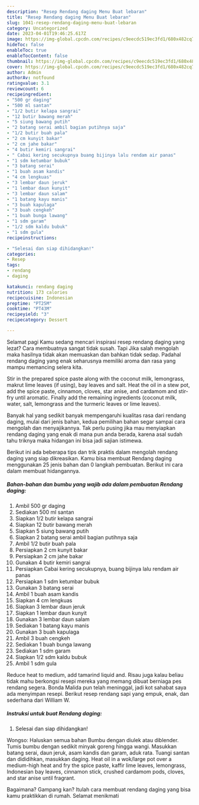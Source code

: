 ```yaml
---
description: "Resep Rendang daging Menu Buat lebaran"
title: "Resep Rendang daging Menu Buat lebaran"
slug: 1041-resep-rendang-daging-menu-buat-lebaran
category: Uncategorized
date: 2023-04-01T19:46:25.617Z
image: https://img-global.cpcdn.com/recipes/c9eecdc519ec3fd1/680x482cq70/rendang-daging-foto-resep-utama.jpg
hideToc: false
enableToc: true
enableTocContent: false
thumbnail: https://img-global.cpcdn.com/recipes/c9eecdc519ec3fd1/680x482cq70/rendang-daging-foto-resep-utama.jpg
cover: https://img-global.cpcdn.com/recipes/c9eecdc519ec3fd1/680x482cq70/rendang-daging-foto-resep-utama.jpg
author: Admin
authorAv: notfound
ratingvalue: 3.1
reviewcount: 6
recipeingredient:
- "500 gr daging"
- "500 ml santan"
- "1/2 butir kelapa sangrai"
- "12 butir bawang merah"
- "5 siung bawang putih"
- "2 batang serai ambil bagian putihnya saja"
- "1/2 butir buah pala"
- "2 cm kunyit bakar"
- "2 cm jahe bakar"
- "4 butir kemiri sangrai"
- " Cabai kering secukupnya buang bijinya lalu rendam air panas"
- "1 sdm ketumbar bubuk"
- "3 batang serai"
- "1 buah asam kandis"
- "4 cm lengkuas"
- "3 lembar daun jeruk"
- "1 lembar daun kunyit"
- "3 lembar daun salam"
- "1 batang kayu manis"
- "3 buah kapulaga"
- "3 buah cengkeh"
- "1 buah bunga lawang"
- "1 sdm garam"
- "1/2 sdm kaldu bubuk"
- "1 sdm gula"
recipeinstructions:

- "Selesai dan siap dihidangkan!"
categories:
- Resep
tags:
- rendang
- daging

katakunci: rendang daging 
nutrition: 173 calories
recipecuisine: Indonesian
preptime: "PT25M"
cooktime: "PT43M"
recipeyield: "3"
recipecategory: Dessert

---
```



Selamat pagi Kamu sedang mencari inspirasi resep rendang daging yang lezat? Cara membuatnya sangat tidak susah. Tapi Jika salah mengolah maka hasilnya tidak akan memuaskan dan bahkan tidak sedap. Padahal rendang daging yang enak seharusnya memiliki aroma dan rasa yang mampu memancing selera kita.


Stir in the prepared spice paste along with the coconut milk, lemongrass, makrut lime leaves (if using), bay leaves and salt. Heat the oil in a stew pot, add the spice paste, cinnamon, cloves, star anise, and cardamom and stir-fry until aromatic. Finally add the remaining ingredients (coconut milk, water, salt, lemongrass and the turmeric leaves or lime leaves).

Banyak hal yang sedikit banyak mempengaruhi kualitas rasa dari rendang daging, mulai dari jenis bahan, kedua pemilihan bahan segar sampai cara mengolah dan menyajikannya. Tak perlu pusing jika mau menyiapkan rendang daging yang enak di mana pun anda berada, karena asal sudah tahu triknya maka hidangan ini bisa jadi sajian istimewa.


Berikut ini ada beberapa tips dan trik praktis dalam mengolah rendang daging yang siap dikreasikan. Kamu bisa membuat Rendang daging menggunakan 25 jenis bahan dan 0 langkah pembuatan. Berikut ini cara dalam membuat hidangannya.

<!--inarticleads1-->

##### Bahan-bahan dan bumbu yang wajib ada dalam pembuatan Rendang daging:

1. Ambil 500 gr daging
1. Sediakan 500 ml santan
1. Siapkan 1/2 butir kelapa sangrai
1. Siapkan 12 butir bawang merah
1. Siapkan 5 siung bawang putih
1. Siapkan 2 batang serai ambil bagian putihnya saja
1. Ambil 1/2 butir buah pala
1. Persiapkan 2 cm kunyit bakar
1. Persiapkan 2 cm jahe bakar
1. Gunakan 4 butir kemiri sangrai
1. Persiapkan  Cabai kering secukupnya, buang bijinya lalu rendam air panas
1. Persiapkan 1 sdm ketumbar bubuk
1. Gunakan 3 batang serai
1. Ambil 1 buah asam kandis
1. Siapkan 4 cm lengkuas
1. Siapkan 3 lembar daun jeruk
1. Siapkan 1 lembar daun kunyit
1. Gunakan 3 lembar daun salam
1. Sediakan 1 batang kayu manis
1. Gunakan 3 buah kapulaga
1. Ambil 3 buah cengkeh
1. Sediakan 1 buah bunga lawang
1. Sediakan 1 sdm garam
1. Siapkan 1/2 sdm kaldu bubuk
1. Ambil 1 sdm gula


Reduce heat to medium, add tamarind liquid and. Risau juga kalau beliau tidak mahu berkongsi resepi mereka yang memang dibuat berniaga pes rendang segera. Bonda Malida pun telah meninggal, jadi kot sahabat saya ada menyimpan resepi. Berikut resep rendang sapi yang empuk, enak, dan sederhana dari William W. 

<!--inarticleads2-->

##### Instruksi untuk buat Rendang daging:


1. Selesai dan siap dihidangkan!

Wongso: Haluskan semua bahan Bumbu dengan diulek atau diblender. Tumis bumbu dengan sedikit minyak goreng hingga wangi. Masukkan batang serai, daun jeruk, asam kandis dan garam, aduk rata. Tuangi santan dan dididihkan, masukkan daging. Heat oil in a wok/large pot over a medium-high heat and fry the spice paste, kaffir lime leaves, lemongrass, Indonesian bay leaves, cinnamon stick, crushed cardamom pods, cloves, and star anise until fragrant. 

Bagaimana? Gampang kan? Itulah cara membuat rendang daging yang bisa kamu praktikkan di rumah. Selamat menikmati
